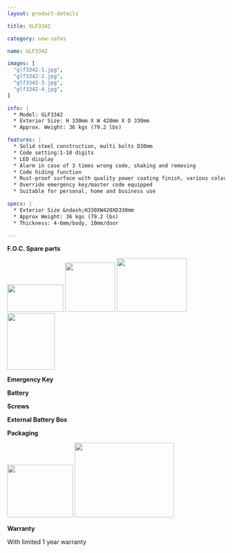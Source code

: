 ```yaml
---
layout: product-details

title: GLF3342

category: new-safes

name: GLF3342

images: [
  "glf3342-1.jpg",
  "glf3342-2.jpg",
  "glf3342-3.jpg",
  "glf3342-4.jpg",
]

info: |
  * Model: GLF3342
  * Exterior Size: H 330mm X W 420mm X D 330mm
  * Approx. Weight: 36 kgs (79.2 lbs)

features: |
  * Solid steel construction, multi bolts D30mm
  * Code setting:1-10 digits
  * LED display
  * Alarm in case of 3 times wrong code, shaking and removing
  * Code hiding function
  * Rust-proof surface with quality power coating finish, various colors available
  * Override emergency key/master code equipped
  * Suitable for personal, home and business use

specs: |
  * Exterior Size &ndash;H330XW420XD330mm
  * Approx Weight: 36 kgs (79.2 lbs)
  * Thickness: 4-6mm/body, 10mm/door

---
```


**F.O.C. Spare parts**

<img alt="" src="{IMAGE_CDN}/glf3342-5.jpg" style="width: 130px; height: 63px;" />

<img alt="" src="{IMAGE_CDN}/glf3342-6.jpg" style="width: 116px; height: 114px;" />

<img alt="" src="{IMAGE_CDN}/glf3342-7.jpg" style="width: 162px; height: 124px;" />

<img alt="" src="{IMAGE_CDN}/glf3342-8.jpg" style="width: 110px; height: 131px;" />

**Emergency Key**

**Battery**

**Screws**

**External Battery Box**

**Packaging**

<img height="144" src="{IMAGE_CDN}/glf3342-9.jpg" style="width: 152px; height: 122px" width="183" />

<img alt="" src="{IMAGE_CDN}/glf3342-10.jpg" style="width: 230px; height: 173px;" />

**Warranty**

With limited 1 year warranty
